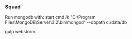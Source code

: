 ### Squad


Run mongodb with:
 		start cmd /k "C:\Program Files\MongoDB\Server\3.2\bin\mongod" --dbpath c:/data/db



gulp
webstorm
